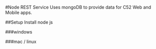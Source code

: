 #Node REST Service
Uses mongoDB to provide data for C52 Web and Mobile apps.

##Setup
Install node js

###windows


###mac / linux